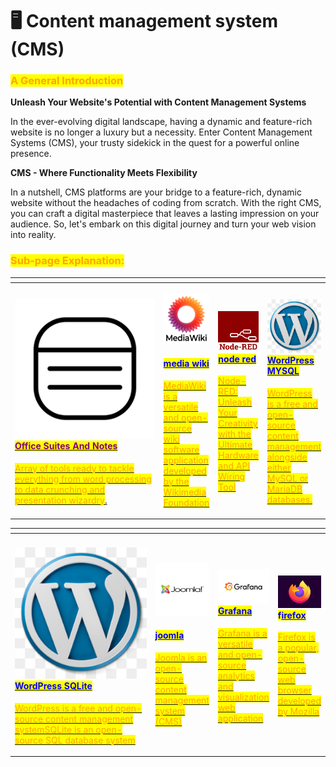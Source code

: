 # 🖥 Content management system (CMS)

### <mark style="color:orange;">**A General Introduction**</mark>

**Unleash Your Website's Potential with Content Management Systems**

In the ever-evolving digital landscape, having a dynamic and feature-rich website is no longer a luxury but a necessity. Enter Content Management Systems (CMS), your trusty sidekick in the quest for a powerful online presence.&#x20;

**CMS - Where Functionality Meets Flexibility**

In a nutshell, CMS platforms are your bridge to a feature-rich, dynamic website without the headaches of coding from scratch. With the right CMS, you can craft a digital masterpiece that leaves a lasting impression on your audience. So, let's embark on this digital journey and turn your web vision into reality.

### <mark style="color:orange;">Sub-page Explanation:</mark>



<table><thead><tr><th width="247"></th><th></th><th></th><th></th></tr></thead><tbody><tr><td><p> </p><h4><img src="../../.gitbook/assets/image (48).png" alt=""><a href="https://docs.scaleinfinite.fr/demo-deployment/content-management-system-cms/office-suites-and-notes"><mark style="color:purple;">Office Suites And Notes</mark></a></h4><p> <a href="https://docs.scaleinfinite.fr/demo-deployment/content-management-system-cms/office-suites-and-notes"><mark style="color:orange;">Array of tools ready to tackle everything from word processing to data crunching and presentation wizardry</mark>.</a></p></td><td><p><img src="../../.gitbook/assets/image (49).png" alt="" data-size="original"></p><h4> <a href="https://docs.scaleinfinite.fr/demo-deployment/content-management-system-cms/media-wiki-deployment"><mark style="color:blue;">media wiki</mark></a></h4><p></p><p><a href="https://docs.scaleinfinite.fr/demo-deployment/content-management-system-cms/media-wiki-deployment"><mark style="color:orange;">MediaWiki is a versatile and open-source wiki software application developed by the Wikimedia Foundation</mark></a></p></td><td><h4><img src="../../.gitbook/assets/image (51).png" alt=""> <a href="https://docs.scaleinfinite.fr/demo-deployment/content-management-system-cms/node-red-deployment"><mark style="color:blue;">node red</mark></a></h4><p></p><p><a href="https://docs.scaleinfinite.fr/demo-deployment/content-management-system-cms/node-red-deployment"><mark style="color:orange;">Node-RED: Unleash Your Creativity with the Ultimate Hardware and API Wiring Tool</mark></a></p></td><td><h4><img src="../../.gitbook/assets/image (52).png" alt=""><a href="https://docs.scaleinfinite.fr/demo-deployment/content-management-system-cms/wordpress-mysql"><mark style="color:blue;">WordPress MYSQL</mark></a></h4><p></p><p><a href="https://docs.scaleinfinite.fr/demo-deployment/content-management-system-cms/wordpress-mysql"><mark style="color:orange;">WordPress is a free and open-source content management alongside either MySQL or MariaDB databases.</mark> </a></p></td></tr></tbody></table>

<table><thead><tr><th width="247"></th><th></th><th></th><th></th></tr></thead><tbody><tr><td><p> </p><h4><img src="../../.gitbook/assets/image (53).png" alt=""> <a href="https://docs.scaleinfinite.fr/demo-deployment/content-management-system-cms/wordpress-sqlite"><mark style="color:blue;">WordPress SQLite</mark></a></h4><p></p><p><a href="https://docs.scaleinfinite.fr/demo-deployment/content-management-system-cms/wordpress-sqlite"><mark style="color:orange;">WordPress is a free and open-source content management systemSQLite is an open-source SQL database system</mark> </a></p></td><td><p><img src="../../.gitbook/assets/image (54).png" alt="" data-size="original"></p><h4></h4><h4><a href="https://docs.scaleinfinite.fr/demo-deployment/content-management-system-cms/joomla"><mark style="color:blue;">joomla</mark></a></h4><p></p><p><a href="https://docs.scaleinfinite.fr/demo-deployment/content-management-system-cms/joomla"><mark style="color:orange;">Joomla is an open-source content management system (CMS)</mark></a></p></td><td><h4><img src="../../.gitbook/assets/image (55).png" alt=""> <a href="https://docs.scaleinfinite.fr/demo-deployment/content-management-system-cms/grafana-deployment"><mark style="color:blue;">Grafana</mark></a></h4><p></p><p><a href="https://docs.scaleinfinite.fr/demo-deployment/content-management-system-cms/grafana-deployment"><mark style="color:orange;">Grafana is a versatile and open-source analytics and visualization web application</mark> </a></p></td><td><h4><img src="../../.gitbook/assets/image (56).png" alt=""><mark style="color:blue;">f</mark><a href="https://docs.scaleinfinite.fr/demo-deployment/content-management-system-cms/firefox-deployment"><mark style="color:blue;">irefox</mark></a></h4><p></p><p><a href="https://docs.scaleinfinite.fr/demo-deployment/content-management-system-cms/firefox-deployment"><mark style="color:orange;">Firefox is a popular, open-source web browser developed by Mozilla</mark></a></p></td></tr></tbody></table>
